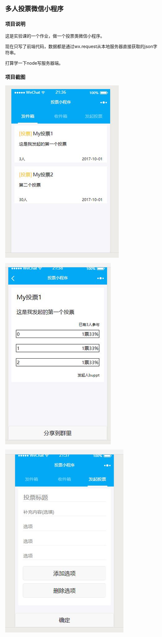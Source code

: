 ## 多人投票微信小程序
### 项目说明
这是实验课的一个作业，做一个投票类微信小程序。

现在只写了前端代码，数据都是通过wx.request从本地服务器直接获取的json字符串。

打算学一下node写服务器端。
### 项目截图
![截图1](img/img1.JPG)

![截图1](img/img2.JPG)

![截图1](img/img3.JPG)
